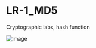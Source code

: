 # LR-1_MD5
Cryptographic labs, hash function

![image](https://github.com/anzhe-lika23/LR-1_MD5/assets/142719544/3feb9bda-3209-4f6d-9971-455c5067fd58)

